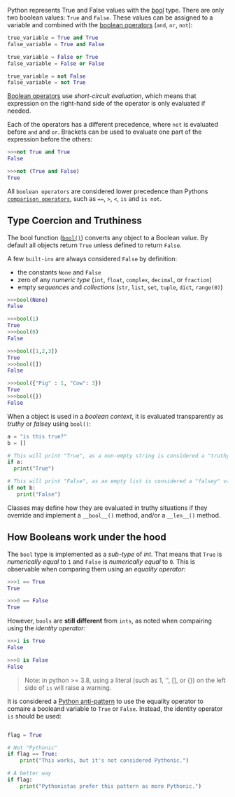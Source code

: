 Python represents True and False values with the [bool][bool] type. There are only two boolean values: `True` and `False`. These values can be assigned to a variable and combined with the [boolean operators][boolean-operators] (`and`, `or`, `not`):

```python
true_variable = True and True
false_variable = True and False

true_variable = False or True
false_variable = False or False

true_variable = not False
false_variable = not True
```

[Boolean operators][boolean-operators] use _short-circuit evaluation_, which means that expression on the right-hand side of the operator is only evaluated if needed.

Each of the operators has a different precedence, where `not` is evaluated before `and` and `or`. Brackets can be used to evaluate one part of the expression before the others:

```python
>>>not True and True
False

>>>not (True and False)
True
```

All `boolean operators` are considered lower precedence than Pythons [`comparison operators`][comparisons], such as `==`, `>`, `<`, `is` and `is not`.

## Type Coercion and Truthiness

The bool function ([`bool()`][bool-function]) converts any object to a Boolean value. By default all objects return `True` unless defined to return `False`.

A few `built-ins` are always considered `False` by definition:

- the constants `None` and `False`
- zero of any _numeric type_ (`int`, `float`, `complex`, `decimal`, or `fraction`)
- empty _sequences_ and _collections_ (`str`, `list`, `set`, `tuple`, `dict`, `range(0)`)

```python
>>>bool(None)
False

>>>bool(1)
True
>>>bool(0)
False

>>>bool([1,2,3])
True
>>>bool([])
False

>>>bool({"Pig" : 1, "Cow": 3})
True
>>>bool({})
False
```

When a object is used in a _boolean context_, it is evaluated transparently as _truthy_ or _falsey_ using `bool()`:

```python
a = "is this true?"
b = []

# This will print "True", as a non-empty string is considered a "truthy" value
if a:
  print("True")

# This will print "False", as an empty list is considered a "falsey" value
if not b:
   print("False")
```

Classes may define how they are evaluated in truthy situations if they override and implement a `__bool__()` method, and/or a `__len__()` method.

## How Booleans work under the hood

The `bool` type is implemented as a _sub-type_ of _int_. That means that `True` is _numerically equal_ to `1` and `False` is _numerically equal_ to `0`. This is observable when comparing them using an _equality operator_:

```python
>>>1 == True
True

>>>0 == False
True
```

However, `bools` are **still different** from `ints`, as noted when compairing using the _identity operator_:

```python
>>>1 is True
False

>>>0 is False
False
```

> Note: in python >= 3.8, using a literal (such as 1, '', [], or {}) on the left side of `is` will raise a warning.

It is considered a [Python anti-pattern][comparing to true in the wrong way] to use the equality operator to comaire a booleand variable to `True` or `False`. Instead, the identity operator `is` should be used:

```python

flag = True

# Not "Pythonic"
if flag == True:
    print("This works, but it's not considered Pythonic.")

# A better way
if flag:
    print("Pythonistas prefer this pattern as more Pythonic.")
```

[bool-function]: https://docs.python.org/3/library/functions.html#bool
[bool]: https://docs.python.org/3/library/stdtypes.html#truth
[boolean-operators]: https://docs.python.org/3/library/stdtypes.html#boolean-operations-and-or-not
[comparisons]: https://docs.python.org/3/library/stdtypes.html#comparisons
[comparing to true in the wrong way]: https://docs.quantifiedcode.com/python-anti-patterns/readability/comparison_to_true.html
